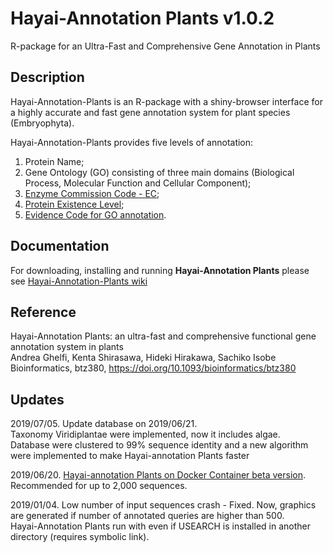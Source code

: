 # Hayai-Annotation Plants v1.0.2

R-package for an Ultra-Fast and Comprehensive Gene Annotation in Plants

Description
-----------
Hayai-Annotation-Plants is an R-package with a shiny-browser interface for a highly accurate and fast gene annotation system for plant species (Embryophyta). 

Hayai-Annotation-Plants provides five levels of annotation: 

1) Protein Name; 
2) Gene Ontology (GO) consisting of three main domains (Biological Process, Molecular Function and Cellular Component); 
3) [Enzyme Commission Code - EC](https://enzyme.expasy.org/); 
4) [Protein Existence Level](https://www.uniprot.org/help/protein_existence); 
5) [Evidence Code for GO annotation](http://geneontology.org/docs/guide-go-evidence-codes/).


Documentation
-------------
For downloading, installing and running **Hayai-Annotation Plants** please see [Hayai-Annotation-Plants wiki](https://github.com/kdri-genomics/Hayai-Annotation-Plants/wiki) 

Reference
---------
Hayai-Annotation Plants: an ultra-fast and comprehensive functional gene annotation system in plants <br/>
Andrea Ghelfi, Kenta Shirasawa, Hideki Hirakawa, Sachiko Isobe <br/>
Bioinformatics, btz380, https://doi.org/10.1093/bioinformatics/btz380 

Updates
-------
2019/07/05. Update database on 2019/06/21.<br/>
Taxonomy Viridiplantae were implemented, now it includes algae. <br/>
Database were clustered to 99% sequence identity and a new algorithm were implemented to make Hayai-annotation Plants faster <br/>

2019/06/20. [Hayai-annotation Plants on Docker Container beta version](https://hub.docker.com/r/kazusa005/hayai-annotation-plants). Recommended for up to 2,000 sequences. <br/>

2019/01/04. Low number of input sequences crash - Fixed. Now, graphics are generated if number of annotated queries are higher than 500. <br/>
Hayai-Annotation Plants run with even if USEARCH is installed in another directory (requires symbolic link).
